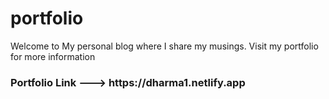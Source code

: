 # portfolio
Welcome to My personal blog where I share my musings. Visit my portfolio for more information
<h3>Portfolio Link ---> https://dharma1.netlify.app
